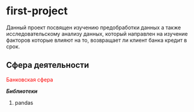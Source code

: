 # first-project

Данный проект посвящен изучению предобработки данных а также исследовательскому анализу данных, который направлен на изучение факторов которые влияют на то, возвращает ли клиент банка кредит в срок.

## Сфера деятельности
<span style="color:red"> Банковская сфера</span>

***Библиотеки***
1. pandas
